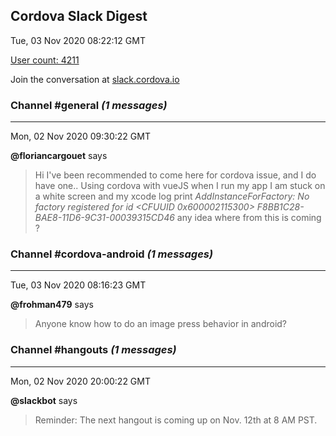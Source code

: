 ## Cordova Slack Digest
Tue, 03 Nov 2020 08:22:12 GMT

[User count: 4211](https://cordova.slack.com/)


Join the conversation at [slack.cordova.io](http://slack.cordova.io/)

### __Channel #general__ _(1 messages)_
---

Mon, 02 Nov 2020 09:30:22 GMT

__@floriancargouet__ says 
> Hi I've been recommended to come here for cordova issue, and I do have one..
> Using cordova with vueJS when I run my app I am stuck on a white screen and my xcode log print *AddInstanceForFactory: No factory registered for id &lt;CFUUID 0x600002115300&gt; F8BB1C28-BAE8-11D6-9C31-00039315CD46* any idea where from this is coming ?
> 

### __Channel #cordova-android__ _(1 messages)_
---

Tue, 03 Nov 2020 08:16:23 GMT

__@frohman479__ says 
> Anyone know how to do an image press behavior in android?
> 

### __Channel #hangouts__ _(1 messages)_
---

Mon, 02 Nov 2020 20:00:22 GMT

__@slackbot__ says 
> Reminder: The next hangout is coming up on Nov. 12th at 8 AM PST.
> 
